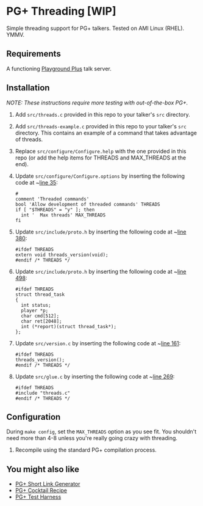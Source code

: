 # PG+ Threading [WIP]
Simple threading support for PG+ talkers. Tested on AMI Linux (RHEL). YMMV.

## Requirements

A functioning [Playground Plus](https://github.com/talkers/pgplus) talk server.

## Installation

_NOTE: These instructions require more testing with out-of-the-box PG+._

1. Add `src/threads.c` provided in this repo to your talker's `src` directory.

1. Add `src/threads-example.c` provided in this repo to your talker's `src` directory. This contains an example of a command that takes advantage of threads.

1. Replace `src/configure/Configure.help` with the one provided in this repo (or add the help items for THREADS and MAX_THREADS at the end).

1. Update `src/configure/Configure.options` by inserting the following code at ~[line 35](https://github.com/talkers/pgplus/blob/master/src/configure/Configure.options#L35):

    ```
    #
    comment 'Threaded commands'
    bool 'Allow development of threaded commands' THREADS
    if [ "$THREADS" = "y" ]; then
      int '  Max threads' MAX_THREADS
    fi
    ```

1. Update `src/include/proto.h` by inserting the following code at ~[line 380](https://github.com/talkers/pgplus/blob/master/src/include/proto.h#L380):

    ```
    #ifdef THREADS
    extern void threads_version(void);
    #endif /* THREADS */
    ```

1. Update `src/include/proto.h` by inserting the following code at ~[line 498](https://github.com/talkers/pgplus/blob/master/src/include/proto.h#L498):

    ```
    #ifdef THREADS
    struct thread_task 
    {
      int status;
      player *p;
      char cmd[512];
      char ret[2048];
      int (*report)(struct thread_task*);
    };
    ```

1. Update `src/version.c` by inserting the following code at ~[line 161](https://github.com/talkers/pgplus/blob/master/src/version.c#L161):

    ```
    #ifdef THREADS
    threads_version();
    #endif /* THREADS */
    ```

1. Update `src/glue.c` by inserting the following code at ~[line 269](https://github.com/talkers/pgplus/blob/master/src/glue.c#L269):

    ```
    #ifdef THREADS
    #include "threads.c"
    #endif /* THREADS */
    ```

## Configuration

During `make config`, set the `MAX_THREADS` option as you see fit. You shouldn't need more than 4-8 unless you're really going crazy with threading.

1. Recompile using the standard PG+ compilation process.

## You might also like
* [PG+ Short Link Generator](https://github.com/jmodjeska/pgplus-shortlink)
* [PG+ Cocktail Recipe](https://github.com/jmodjeska/pgplus-cocktail)
* [PG+ Test Harness](https://github.com/jmodjeska/pgplus-test)
